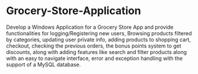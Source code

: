 # Grocery-Store-Application
Develop a Windows Application for a Grocery Store App and provide functionalities for logging/Registering new users, Browsing products filtered by categories, updating user private info, adding products to shopping cart, checkout, checking the previous orders, the bonus points system to get discounts, along with adding features like search and filter products along with an easy to navigate interface, error and exception handling with the support of a MySQL database.
